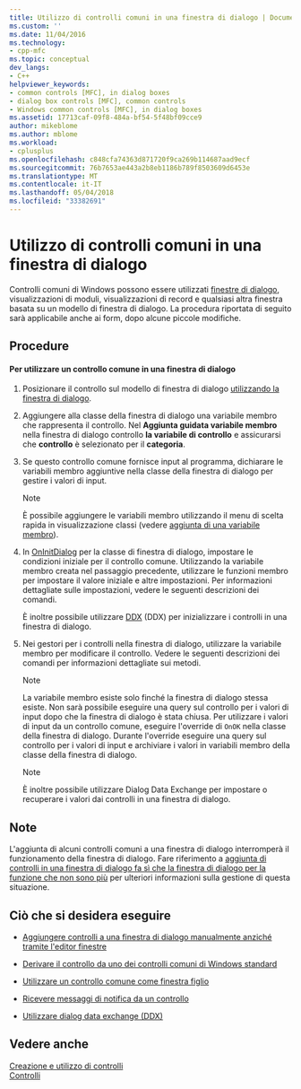 ```yaml
---
title: Utilizzo di controlli comuni in una finestra di dialogo | Documenti Microsoft
ms.custom: ''
ms.date: 11/04/2016
ms.technology:
- cpp-mfc
ms.topic: conceptual
dev_langs:
- C++
helpviewer_keywords:
- common controls [MFC], in dialog boxes
- dialog box controls [MFC], common controls
- Windows common controls [MFC], in dialog boxes
ms.assetid: 17713caf-09f8-484a-bf54-5f48bf09cce9
author: mikeblome
ms.author: mblome
ms.workload:
- cplusplus
ms.openlocfilehash: c848cfa74363d871720f9ca269b114687aad9ecf
ms.sourcegitcommit: 76b7653ae443a2b8eb1186b789f8503609d6453e
ms.translationtype: MT
ms.contentlocale: it-IT
ms.lasthandoff: 05/04/2018
ms.locfileid: "33382691"
---
```

# <a name="using-common-controls-in-a-dialog-box"></a>Utilizzo di controlli comuni in una finestra di dialogo
Controlli comuni di Windows possono essere utilizzati [finestre di dialogo](../mfc/dialog-boxes.md), visualizzazioni di moduli, visualizzazioni di record e qualsiasi altra finestra basata su un modello di finestra di dialogo. La procedura riportata di seguito sarà applicabile anche ai form, dopo alcune piccole modifiche.  
  
## <a name="procedures"></a>Procedure  
  
#### <a name="to-use-a-common-control-in-a-dialog-box"></a>Per utilizzare un controllo comune in una finestra di dialogo  
  
1.  Posizionare il controllo sul modello di finestra di dialogo [utilizzando la finestra di dialogo](../mfc/using-the-dialog-editor-to-add-controls.md).  
  
2.  Aggiungere alla classe della finestra di dialogo una variabile membro che rappresenta il controllo. Nel **Aggiunta guidata variabile membro** nella finestra di dialogo controllo **la variabile di controllo** e assicurarsi che **controllo** è selezionato per il **categoria**.  
  
3.  Se questo controllo comune fornisce input al programma, dichiarare le variabili membro aggiuntive nella classe della finestra di dialogo per gestire i valori di input.  
  
    > [!NOTE]
    >  È possibile aggiungere le variabili membro utilizzando il menu di scelta rapida in visualizzazione classi (vedere [aggiunta di una variabile membro](../ide/adding-a-member-variable-visual-cpp.md)).  
  
4.  In [OnInitDialog](../mfc/reference/cdialog-class.md#oninitdialog) per la classe di finestra di dialogo, impostare le condizioni iniziale per il controllo comune. Utilizzando la variabile membro creata nel passaggio precedente, utilizzare le funzioni membro per impostare il valore iniziale e altre impostazioni. Per informazioni dettagliate sulle impostazioni, vedere le seguenti descrizioni dei comandi.  
  
     È inoltre possibile utilizzare [DDX](../mfc/dialog-data-exchange-and-validation.md) (DDX) per inizializzare i controlli in una finestra di dialogo.  
  
5.  Nei gestori per i controlli nella finestra di dialogo, utilizzare la variabile membro per modificare il controllo. Vedere le seguenti descrizioni dei comandi per informazioni dettagliate sui metodi.  
  
    > [!NOTE]
    >  La variabile membro esiste solo finché la finestra di dialogo stessa esiste. Non sarà possibile eseguire una query sul controllo per i valori di input dopo che la finestra di dialogo è stata chiusa. Per utilizzare i valori di input da un controllo comune, eseguire l'override di `OnOK` nella classe della finestra di dialogo. Durante l'override eseguire una query sul controllo per i valori di input e archiviare i valori in variabili membro della classe della finestra di dialogo.  
  
    > [!NOTE]
    >  È inoltre possibile utilizzare Dialog Data Exchange per impostare o recuperare i valori dai controlli in una finestra di dialogo.  
  
## <a name="remarks"></a>Note  
 L'aggiunta di alcuni controlli comuni a una finestra di dialogo interromperà il funzionamento della finestra di dialogo. Fare riferimento a [aggiunta di controlli in una finestra di dialogo fa sì che la finestra di dialogo per la funzione che non sono più](../windows/adding-controls-to-a-dialog-causes-the-dialog-to-no-longer-function.md) per ulteriori informazioni sulla gestione di questa situazione.  
  
## <a name="what-do-you-want-to-do"></a>Ciò che si desidera eseguire  
  
-   [Aggiungere controlli a una finestra di dialogo manualmente anziché tramite l'editor finestre](../mfc/adding-controls-by-hand.md)  
  
-   [Derivare il controllo da uno dei controlli comuni di Windows standard](../mfc/deriving-controls-from-a-standard-control.md)  
  
-   [Utilizzare un controllo comune come finestra figlio](../mfc/using-a-common-control-as-a-child-window.md)  
  
-   [Ricevere messaggi di notifica da un controllo](../mfc/receiving-notification-from-common-controls.md)  
  
-   [Utilizzare dialog data exchange (DDX)](../mfc/dialog-data-exchange-and-validation.md)  
  
## <a name="see-also"></a>Vedere anche  
 [Creazione e utilizzo di controlli](../mfc/making-and-using-controls.md)   
 [Controlli](../mfc/controls-mfc.md)

